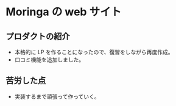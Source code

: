 # Moringa の web サイト

## プロダクトの紹介

- 本格的に LP を作ることになったので、復習をしながら再度作成。
- 口コミ機能を追加しました。

## 苦労した点

- 実装するまで頑張って作っていく。
